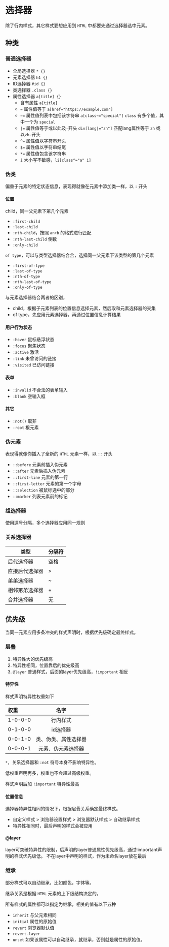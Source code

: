 # 选择器

除了行内样式，其它样式要想应用到 `HTML` 中都要先通过选择器选中元素。

## 种类

### 普通选择器

* 全局选择器 `* {}`
* 元素选择器 `h1 {}`
* ID选择器 `#id {}`
* 类选择器 `.class {}`
* 属性选择器 `a[title] {}`
  * 含有属性 `a[title]`
  * `=` 属性值等于 `a[href="https://example.com"]`
  * `~=` 属性值列表中包括该字符串 `a[class~="special"]` `class` 有多个值，其中一个为 `special`
  * `|=` 属性值等于或以此及`-`开头 `div[lang|="zh"]` 匹配lang属性等于 `zh` 或以`zh-`开头
  * `^=` 属性值以字符串开头
  * `$=` 属性值以字符串结尾
  * `*=` 属性值包含该字符串
  * `i` 大小写不敏感，`li[class^="a" i]`

### 伪类

偏重于元素的特定状态信息，表现得就像在元素中添加类一样，以 `:` 开头

#### 位置

child，同一父元素下第几个元素

* `:first-child`
* `:last-child`
* `:nth-child`，按照 `an+b` 的格式进行匹配
* `:nth-last-child` 倒数
* `:only-child`

`of type`，可以与类型选择器结合合，选择同一父元素下该类型的第几个元素

* `:first-of-type`
* `:last-of-type`
* `:nth-of-type`
* `:nth-last-of-type`
* `:only-of-type`

与元素选择器结合两者的区别，

* child，根据子元素列表的位置信息选择元素，然后取和元素选择器的交集
* of type，先应用元素选择器，再通过位置信息计算结果

#### 用户行为状态

* `:hover` 鼠标悬浮状态
* `:focus` 聚焦状态
* `:active` 激活
* `:link` 未曾访问的链接
* `:visited` 已访问链接

#### 表单

* `:invalid` 不合法的表单输入
* `:blank` 空输入框

#### 其它

* `:not()` 取非
* `:root` 根元素

### 伪元素

表现得就像你插入了全新的 `HTML` 元素一样，以 `::` 开头

* `::before` 元素前插入伪元素
* `::after` 元素后插入伪元素
* `::first-line` 元素的第一行
* `::first-letter` 元素的第一个字母
* `::selection` 被鼠标选中的部分
* `::marker` 列表元素前的标记

### 组选择器

使用逗号分隔，多个选择器应用同一规则

### 关系选择器

| 类型           | 分隔符 |
| -------------- | ------ |
| 后代选择器     | 空格   |
| 直接后代选择器       | >      |
| 弟弟选择器     | ~      |
| 相邻第弟选择器 | +      |
| 合并选择器     | 无     |

## 优先级

当同一元素应用多条冲突的样式声明时，根据优先级确定最终样式。

### 层叠

1. 特异性大的优先级高
2. 特异性相同，位置靠后的优先级高
3. `@layer` 普通样式，后面的layer优先级高，`!important` 相反

#### 特异性

样式声明特异性权重如下

| 权重 | 名字 |
| :--- | :---: |
| 1-0-0-0 | 行内样式 |
| 0-1-0-0 | id选择器 |
| 0-0-1-0 | 类、伪类、属性选择器 |
| 0-0-0-1 | 元素、伪元素选择器 |

`*`，关系选择器和 `:not` 符号本身不影响特异性。

低权重声明再多，权重也不会超过高级权重。

样式声明后加 `!important` 特异性最高

#### 位置信息

选择器特异性相同的情况下，根据层叠关系确定最终样式。

* 自定义样式 > 浏览器设置样式 > 浏览器默认样式 > 自动继承样式
* 特异性相同时，最后声明的样式会被应用

#### @layer

layer可突破特异性的限制，后声明的layer普通属性优先级高，通过!important声明的样式优先级低。
不在layer中声明的样式，作为未命名layer放在最后

### 继承

部分样式可以自动继承，比如颜色，字体等。

继承关系是根据 `HTML` 元素的上下级结构决定的。

所有样式的属性都可以指定为继承，相关的值有以下五种

* `inherit` 与父元素相同
* `initial` 属性的原始值
* `revert` 浏览器默认值
* `revert-layer`
* `unset` 如果该属性可以自动继承，就继承，否则就是属性的原始值。
